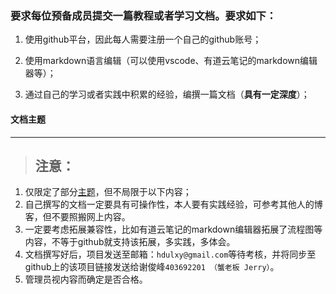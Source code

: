 ### 要求每位预备成员提交一篇教程或者学习文档。要求如下：
1. 使用github平台，因此每人需要注册一个自己的github账号；

2. 使用markdown语言编辑（可以使用vscode、有道云笔记的markdown编辑器等）；

3. 通过自己的学习或者实践中积累的经验，编撰一篇文档（**具有一定深度**）；

#### 文档主题

------------



> ## 注意：
1. 仅限定了部分[主题](doc_theme.md "主题")，但不局限于以下内容；
2. 自己撰写的文档一定要具有可操作性，本人要有实践经验，可参考其他人的博客，但不要照搬网上内容。
3. 一定要考虑拓展兼容性，比如有道云笔记的markdown编辑器拓展了流程图等内容，不等于github就支持该拓展，多实践，多体会。
4. 文档撰写好后，项目发送至邮箱：`hdulxy@gmail.com`等待考核，并将同步至github上的该项目链接发送给谢俊峰`403692201 （蟹老板 Jerry）`。
5. 管理员视内容而确定是否合格。
